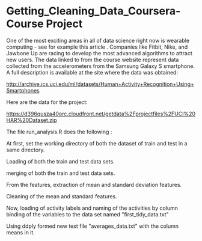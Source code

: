 # Getting_Cleaning_Data_Coursera-Course Project


One of the most exciting areas in all of data science right now is wearable computing - see for example this article . Companies like Fitbit, Nike, and Jawbone Up are racing to develop the most advanced algorithms to attract new users. The data linked to from the course website represent data collected from the accelerometers from the Samsung Galaxy S smartphone. A full description is available at the site where the data was obtained:

http://archive.ics.uci.edu/ml/datasets/Human+Activity+Recognition+Using+Smartphones

Here are the data for the project:

https://d396qusza40orc.cloudfront.net/getdata%2Fprojectfiles%2FUCI%20HAR%20Dataset.zip

The file run_analysis.R does the following :

At first, set the working directory of both the dataset of train and test in a same directory.

Loading of both the train and test data sets.

merging of both the train and test data sets.

From the features, extraction of mean and standard deviation features.

Cleaning of the mean and standard features.

Now, loading of activity labels and naming of the activities by column binding of the variables to the data set named "first_tidy_data.txt"

Using ddply formed new text file "averages_data.txt" with the column means in it.


